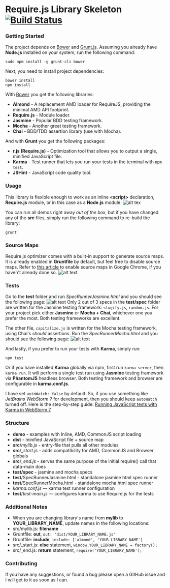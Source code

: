 # Require.js Library Skeleton [![Build Status](https://travis-ci.org/sahat/requirejs-library.png?branch=master)](https://travis-ci.org/sahat/requirejs-library)

### Getting Started
The project depends on [Bower](https://github.com/bower/bower) and [Grunt.js](http://gruntjs.com). Assuming
you already have **Node.js** installed on your system, run the following command:

```
sudo npm install -g grunt-cli bower
```

Next, you need to install project dependencies:
```
bower install
npm install
```

With [Bower](https://github.com/bower/bower) you get the following libraries:
- **Almond** - A replacement AMD loader for RequireJS, providing the minimal AMD API footprint.
- **Require.js** - Module loader.
- **Jasmine** - Popular BDD testing framework.
- **Mocha** - Another great testing framework.
- **Chai** - BDD/TDD assertion library (use with Mocha).

And with **Grunt** you get the following packages:
- **r.js (Require.js)** - Optimization tool that allows you to output a single, minified JavaScript file. 
- **Karma** - Test runner that lets you run your tests in the terminal with `npm test`.
- **JSHint** - JavaScript code quality tool.

### Usage

This library is flexible enough to work as an inline **\<script\>** declaration, 
**Require.js** module, or in this case as a **Node.js** module:
![alt tex](https://lh4.googleusercontent.com/-fehV2cIkf0Y/UoB4-p2sJ-I/AAAAAAAADgA/HX_vKo0ZFpw/w1360-h954-no/Screenshot+2013-11-11+01.16.41.png)

You can run all demos right away *out of the box*, but if you have changed any of the **src** files, simply run the
following command to re-build the library:
```
grunt
```

### Source Maps

Require.js optimizer comes with a built-in support to generate source maps. It is already enabled in **Gruntfile**
by default, but feel free to disable source maps. Refer to [this article](https://developers.google.com/chrome-developer-tools/docs/javascript-debugging#source-maps)
to enable source maps in Google Chrome, if you haven't already done so.
![alt text](https://lh6.googleusercontent.com/-_IhjVi3fN2A/UoB47nFh94I/AAAAAAAADgA/z6LHmjyqvbA/s2560/Screenshot+2013-11-11+01.15.12.png)

### Tests
Go to the **test** folder and run *SpecRunnerJasmine.html* and you should see the following page:
![alt text](https://lh6.googleusercontent.com/-9vlvxT94o0Y/UoB47u0jGQI/AAAAAAAADgA/AOginRb4OZ8/s2560/Screenshot+2013-11-11+01.15.43.png)
Only 2 out of 3 specs in the **test/spec** folder are written for the Jasmine testing framework: `slugify.js`, `random.js`.
For your project pick either **Jasmine** or **Mocha + Chai**, whichever one you prefer the most. Both testing frameworks
are excellent.

The other file, `capitalize.js` is written for the Mocha testing framework, using Chai's *should* assertions. 
Run the *SpecRunnerMocha.html* and you should see the following page:
![alt text](https://lh6.googleusercontent.com/-asAAIpVt_eI/UoB47vwV8ZI/AAAAAAAADgA/NT2Nu1bf1DU/w1238-h984-no/Screenshot+2013-11-11+01.15.55.png)

And lastly, if you prefer to run your tests with **Karma**, simply run:
```
npm test
```

Or if you have installed **Karma** globally via npm, first run `karma server`, then `karma run`. It will perform
a single test run using **Jasmine** testing framework via **PhantomJS** headless browser. Both testing framework
and browser are configurable in **karma.conf.js**. 

I have set `autoWatch: false` by default.
So, if you use something like *JetBrains WebStorm 7* for development, then you should keep `autoWatch` turned off. 
Here is the step-by-step guide: 
[Running JavaScript tests with Karma in WebStorm 7](http://blog.jetbrains.com/webstorm/2013/10/running-javascript-tests-with-karma-in-webstorm-7/)



### Structure

- **demo** - examples with Inline, AMD, CommonJS script loading
- **dist** - minified JavaScript file + source map
- **src**/*mylib.js* - entry-file that pulls all other modules
- **src**/*_start.js* - adds compatibility for AMD, CommonJS and Browser globals
- **src**/*_end.js* - serves the same purpose of the initial require() call that data-main does
- **test/spec** - jasmine and mocha specs
- **test**/SpecRunnerJasmine.html - standalone jasmine html spec runner
- **test**/SpecRunnerMocha.html - standalone mocha html spec runner
- *karma.conf.js* — karma test runner configuration
- **test**/*test-main.js* — configures karma to use Require.js for the tests


### Additional Notes

- When you are changing library's name from **mylib** to **YOUR_LIBRARY_NAME**, update names in the following locations:
 - src/mylib.js: **filename**
 - Gruntfile: **out**, `out: "dist/YOUR_LIBRARY_NAME.js"`
 - Gruntfile: **include**, `include: ['almond', 'YOUR_LIBRARY_NAME']`
 - src/_start.js: **else** statement, `window.YOUR_LIBRARY_NAME = factory();`
 - src/_end.js: **return** statement, `require('YOUR_LIBRARY_NAME');`

### Contributing
If you have any suggestions, or found a bug please open a GitHub issue and I will
get to it as soon as I can.

